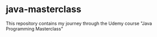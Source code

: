 # java-masterclass
This repository contains my journey through the Udemy course "Java Programming Masterclass"
